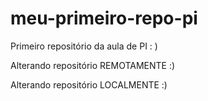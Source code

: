 # meu-primeiro-repo-pi
Primeiro repositório da aula de PI : ) 


Alterando repositório REMOTAMENTE :)

Alterando repositório LOCALMENTE :)

